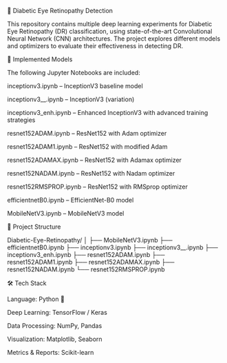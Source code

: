 🧠 Diabetic Eye Retinopathy Detection

This repository contains multiple deep learning experiments for Diabetic Eye Retinopathy (DR) classification, using state-of-the-art Convolutional Neural Network (CNN) architectures. The project explores different models and optimizers to evaluate their effectiveness in detecting DR.

📌 Implemented Models

The following Jupyter Notebooks are included:

inceptionv3.ipynb – InceptionV3 baseline model

inceptionv3__.ipynb – InceptionV3 (variation)

inceptionv3_enh.ipynb – Enhanced InceptionV3 with advanced training strategies

resnet152ADAM.ipynb – ResNet152 with Adam optimizer

resnet152ADAM1.ipynb – ResNet152 with modified Adam

resnet152ADAMAX.ipynb – ResNet152 with Adamax optimizer

resnet152NADAM.ipynb – ResNet152 with Nadam optimizer

resnet152RMSPROP.ipynb – ResNet152 with RMSprop optimizer

efficientnetB0.ipynb – EfficientNet-B0 model

MobileNetV3.ipynb – MobileNetV3 model

📂 Project Structure

Diabetic-Eye-Retinopathy/
│
├── MobileNetV3.ipynb
├── efficientnetB0.ipynb
├── inceptionv3.ipynb
├── inceptionv3__.ipynb
├── inceptionv3_enh.ipynb
├── resnet152ADAM.ipynb
├── resnet152ADAM1.ipynb
├── resnet152ADAMAX.ipynb
├── resnet152NADAM.ipynb
└── resnet152RMSPROP.ipynb

🛠️ Tech Stack

Language: Python 🐍

Deep Learning: TensorFlow / Keras

Data Processing: NumPy, Pandas

Visualization: Matplotlib, Seaborn

Metrics & Reports: Scikit-learn
